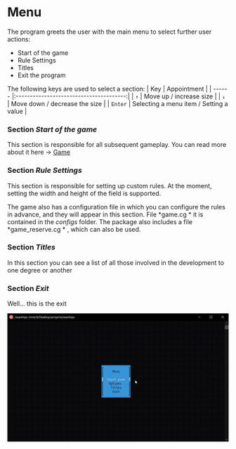 # Menu
The program greets the user with the main menu to select further user actions:
+ Start of the game
+ Rule Settings
+ Titles
+ Exit the program

The following keys are used to select a section:
  |   Key   |              Appointment                |
  | ------  |:---------------------------------------:| 
  |   `↑`   |        Move up / increase size          |
  |   `↓`   |     Move down / decrease the size       |
  | `Enter` | Selecting a menu item / Setting a value |

### Section *Start of the game*
This section is responsible for all subsequent gameplay. You can read more about it here -> [Game](game.md)

### Section *Rule Settings*
This section is responsible for setting up custom rules. At the moment, setting the width and height of the field is supported.

The game also has a configuration file in which you can configure the rules in advance, and they will appear in this section. File *game.cg * it is contained in the *configs* folder. The package also includes a file *game_reserve.cg * , which can also be used.

### Section *Titles*
In this section you can see a list of all those involved in the development to one degree or another

### Section *Exit*
Well... this is the exit

![](https://github.com/Keberson/Warships/blob/project/docs/menu.gif)
